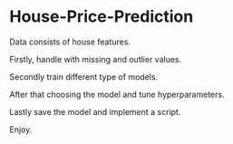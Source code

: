 # House-Price-Prediction

Data consists of house features.

Firstly, handle with missing and outlier values.

Secondly train different type of models.

After that choosing the model and tune hyperparameters.

Lastly save the model and implement a script.

Enjoy.
